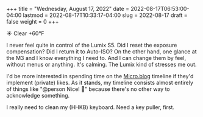 +++
title = "Wednesday, August 17, 2022"
date = 2022-08-17T06:53:00-04:00
lastmod = 2022-08-17T10:33:17-04:00
slug = 2022-08-17
draft = false
weight = 0
+++

☀️   Clear +60°F

I never feel quite in control of the Lumix S5. Did I reset the exposure compensation? Did I return it to Auto-ISO? On the other hand, one glance at the M3 and I know everything I need to. And I can change them by feel, without menus or anything. It's calming. The Lumix kind of stresses me out.

I'd be more interested in spending time on the [Micro.blog](https://micro.blog) timeline if they'd implement (private) likes. As it stands, my timeline consists almost entirely of things like "@person Nice! 👏" because there's no other way to acknowledge something.

I really need to clean my (HHKB) keyboard. Need a key puller, first.

[//]: # "Exported with love from a post written in Org mode"
[//]: # "- https://github.com/kaushalmodi/ox-hugo"